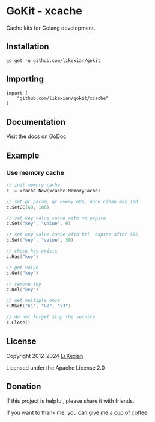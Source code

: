 # GoKit - xcache

Cache kits for Golang development.

## Installation

    go get -u github.com/likexian/gokit

## Importing

    import (
        "github.com/likexian/gokit/xcache"
    )

## Documentation

Visit the docs on [GoDoc](https://godoc.org/github.com/likexian/gokit/xcache)

## Example

### Use memory cache

```go
// init memory cache
c := xcache.New(xcache.MemoryCache)

// set gc param, gc every 60s, once clean max 100
c.SetGC(60, 100)

// set key value cache with no expire
c.Set("key", "value", 0)

// set key value cache with ttl, expire after 30s
c.Set("key", "value", 30)

// check key exists
c.Has("key")

// get value
c.Get("key")

// remove key
c.Del("key")

// get multiple once
c.MGet("k1", "k2", "k3")

// do not forget stop the service
c.Close()
```

## License

Copyright 2012-2024 [Li Kexian](https://www.likexian.com/)

Licensed under the Apache License 2.0

## Donation

If this project is helpful, please share it with friends.

If you want to thank me, you can [give me a cup of coffee](https://www.likexian.com/donate/).
